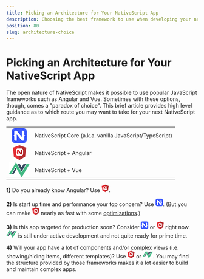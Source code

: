 ```yaml
---
title: Picking an Architecture for Your NativeScript App
description: Choosing the best framework to use when developing your next NativeScript app
position: 80
slug: architecture-choice
---
```


# Picking an Architecture for Your NativeScript App

The open nature of NativeScript makes it possible to use popular JavaScript frameworks such as Angular and Vue. Sometimes with these options, though, comes a "paradox of choice". This brief article provides  high level guidance as to which route you may want to take for your next NativeScript app.

<table>
<tr>
<td align="center"><img style="vertical-align:middle" src="core.png" alt="nativescript core logo" /></td>
<td>NativeScript Core (a.k.a. vanilla JavaScript/TypeScript)</td>
</tr>
<tr>
<td align="center"><img style="vertical-align:middle" src="angular.png" alt="nativescript angular logo" /></td>
<td>NativeScript + Angular</td>
</tr>
<tr>
<td align="center"><img style="vertical-align:middle" src="vue.png" alt="nativescript vue logo" /></td>
<td>NativeScript + Vue</td>
</tr>
</table>

**1)** Do you already know Angular? Use ![angular](angular-small.png).

**2)** Is start up time and performance your top concern? Use ![nativescript core](core-small.png). (But you can make ![angular](angular-small.png) nearly as fast with some [optimizations](https://docs.nativescript.org/best-practices/startup-times).)

**3)** Is this app targeted for production soon? Consider ![nativescript core](core-small.png) or ![angular](angular-small.png) right now. ![vue](vue-small.png) is still under active development and not quite ready for prime time.

**4)** Will your app have a lot of components and/or complex views (i.e. showing/hiding items, different templates)? Use ![angular](angular-small.png) or ![vue](vue-small.png). You may find the structure provided by those frameworks makes it a lot easier to build and maintain complex apps.